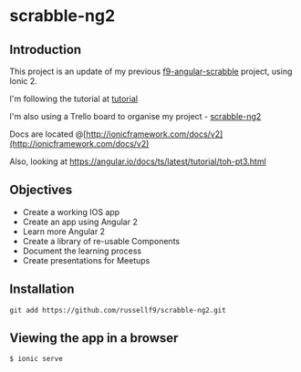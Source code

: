 # scrabble-ng2

## Introduction

This project is an update of my previous [f9-angular-scrabble](https://github.com/russellf9/f9-angular-scrabble) project, using Ionic 2.

I'm following the tutorial at [tutorial](https://ionicframework.com/docs/v2/setup/tutorial/)

I'm also using a Trello board to organise my project - [scrabble-ng2](https://trello.com/b/ov75YrBN/scrabble-ng2)

Docs are located @[http://ionicframework.com/docs/v2](http://ionicframework.com/docs/v2)

Also, looking at https://angular.io/docs/ts/latest/tutorial/toh-pt3.html


## Objectives

* Create a working IOS app
* Create an app using Angular 2
* Learn more Angular 2
* Create a library of re-usable Components
* Document the learning process
* Create presentations for Meetups


## Installation

```
git add https://github.com/russellf9/scrabble-ng2.git
```

## Viewing the app in a browser

```
$ ionic serve
```

